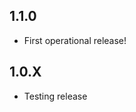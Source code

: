 <!-- https://developers.home-assistant.io/docs/add-ons/presentation#keeping-a-changelog -->

## 1.1.0
- First operational release!

## 1.0.X
- Testing release
